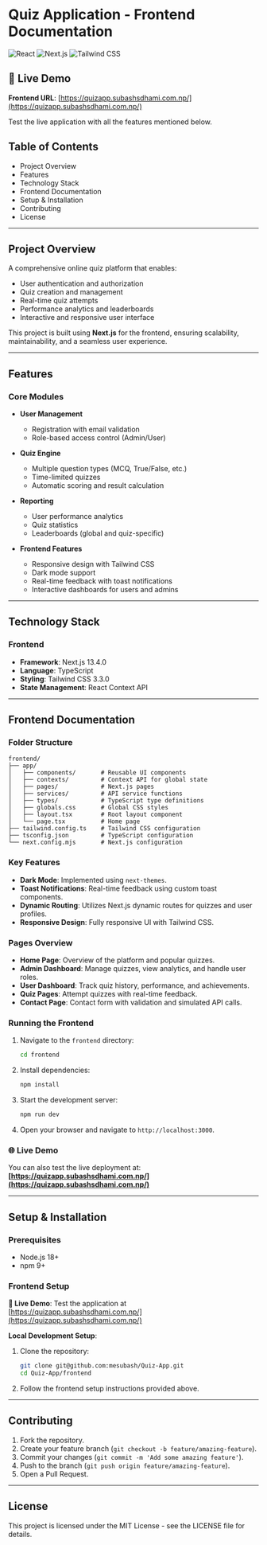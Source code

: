 # Quiz Application - Frontend Documentation

![React](https://img.shields.io/badge/React-18.2.0-blue)
![Next.js](https://img.shields.io/badge/Next.js-13.4.0-black)
![Tailwind CSS](https://img.shields.io/badge/Tailwind_CSS-3.3.0-teal)

## 🚀 Live Demo

**Frontend URL**: [https://quizapp.subashsdhami.com.np/](https://quizapp.subashsdhami.com.np/)

Test the live application with all the features mentioned below.

## Table of Contents

- Project Overview
- Features
- Technology Stack
- Frontend Documentation
- Setup & Installation
- Contributing
- License

---

## Project Overview

A comprehensive online quiz platform that enables:

- User authentication and authorization
- Quiz creation and management
- Real-time quiz attempts
- Performance analytics and leaderboards
- Interactive and responsive user interface

This project is built using **Next.js** for the frontend, ensuring scalability, maintainability, and a seamless user experience.

---

## Features

### Core Modules

- **User Management**
  - Registration with email validation
  - Role-based access control (Admin/User)

- **Quiz Engine**
  - Multiple question types (MCQ, True/False, etc.)
  - Time-limited quizzes
  - Automatic scoring and result calculation

- **Reporting**
  - User performance analytics
  - Quiz statistics
  - Leaderboards (global and quiz-specific)

- **Frontend Features**
  - Responsive design with Tailwind CSS
  - Dark mode support
  - Real-time feedback with toast notifications
  - Interactive dashboards for users and admins

---

## Technology Stack

### Frontend

- **Framework**: Next.js 13.4.0
- **Language**: TypeScript
- **Styling**: Tailwind CSS 3.3.0
- **State Management**: React Context API

---

## Frontend Documentation

### Folder Structure

```plaintext
frontend/
├── app/
│   ├── components/       # Reusable UI components
│   ├── contexts/         # Context API for global state
│   ├── pages/            # Next.js pages
│   ├── services/         # API service functions
│   ├── types/            # TypeScript type definitions
│   ├── globals.css       # Global CSS styles
│   ├── layout.tsx        # Root layout component
│   └── page.tsx          # Home page
├── tailwind.config.ts    # Tailwind CSS configuration
├── tsconfig.json         # TypeScript configuration
└── next.config.mjs       # Next.js configuration
```

### Key Features

- **Dark Mode**: Implemented using `next-themes`.
- **Toast Notifications**: Real-time feedback using custom toast components.
- **Dynamic Routing**: Utilizes Next.js dynamic routes for quizzes and user profiles.
- **Responsive Design**: Fully responsive UI with Tailwind CSS.

### Pages Overview

- **Home Page**: Overview of the platform and popular quizzes.
- **Admin Dashboard**: Manage quizzes, view analytics, and handle user roles.
- **User Dashboard**: Track quiz history, performance, and achievements.
- **Quiz Pages**: Attempt quizzes with real-time feedback.
- **Contact Page**: Contact form with validation and simulated API calls.

### Running the Frontend

1. Navigate to the `frontend` directory:

   ```bash
   cd frontend
   ```

2. Install dependencies:

   ```bash
   npm install
   ```

3. Start the development server:

   ```bash
   npm run dev
   ```

4. Open your browser and navigate to `http://localhost:3000`.

### 🌐 Live Demo

You can also test the live deployment at: **[https://quizapp.subashsdhami.com.np/](https://quizapp.subashsdhami.com.np/)**

---

## Setup & Installation

### Prerequisites

- Node.js 18+
- npm 9+

### Frontend Setup

**🔗 Live Demo**: Test the application at [https://quizapp.subashsdhami.com.np/](https://quizapp.subashsdhami.com.np/)

**Local Development Setup**:

1. Clone the repository:

   ```bash
   git clone git@github.com:mesubash/Quiz-App.git
   cd Quiz-App/frontend
   ```

2. Follow the frontend setup instructions provided above.

---

## Contributing

1. Fork the repository.
2. Create your feature branch (`git checkout -b feature/amazing-feature`).
3. Commit your changes (`git commit -m 'Add some amazing feature'`).
4. Push to the branch (`git push origin feature/amazing-feature`).
5. Open a Pull Request.

---

## License

This project is licensed under the MIT License - see the LICENSE file for details.